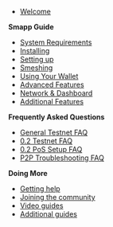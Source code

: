 - [Welcome](main.md)

**Smapp Guide**
- [System Requirements](requirements.md)
- [Installing](guide/install.md)
- [Setting up](guide/setup.md)
- [Smeshing](smeshing.md)
- [Using Your Wallet](wallet.md)
- [Advanced Features](advanced_wallet.md)
- [Network & Dashboard](net_dash.md)
- [Additional Features](additional.md)

**Frequently Asked Questions**
- [General Testnet FAQ](FAQ/testnet_faq.md)
- [0.2 Testnet FAQ](FAQ/02_faq.md)
- [0.2 PoS Setup FAQ](FAQ/pos_setup_faq.md)
- [P2P Troubleshooting FAQ](FAQ/p2p_faq.md)

**Doing More**
- [Getting help](help.md)
- [Joining the community](comm.md)
- [Video guides](videos.md)
- [Additional guides](all.md)
